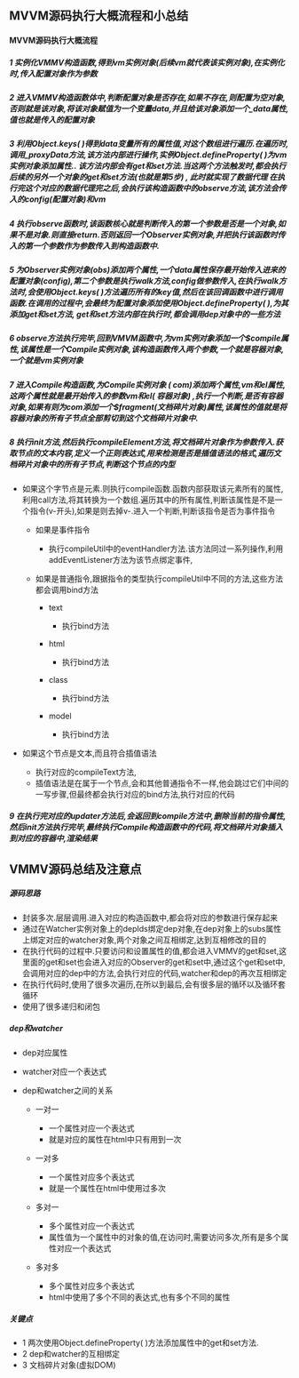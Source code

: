 ## MVVM源码执行大概流程和小总结

#### MVVM源码执行大概流程

##### 1 实例化VMMV构造函数,得到vm实例对象(后续vm就代表该实例对象),在实例化时,传入配置对象作为参数

##### 2 进入VMMV构造函数体中,判断配置对象是否存在,如果不存在,则配置为空对象,否则就是该对象,将该对象赋值为一个变量data,并且给该对象添加一个_data属性,值也就是传入的配置对象

##### 3 利用Object.keys( )得到data变量所有的属性值,对这个数组进行遍历.在遍历时,调用_proxyData方法,该方法内部进行操作,实例Object.defineProperty( )为vm实例对象添加属性..     该方法内部会有get和set方法.当这两个方法触发时,都会执行后续的另外一个对象的get和set方法(也就是第5步)   ,      此时就实现了数据代理   在执行完这个对应的数据代理完之后,会执行该构造函数中的observe方法,该方法会传入的config(配置对象)和vm

##### 4 执行observe函数时,该函数核心就是判断传入的第一个参数是否是一个对象,如果不是对象.则直接return.否则返回一个Observer实例对象,并把执行该函数时传入的第一个参数作为参数传入到构造函数中.

##### 5 为Observer实例对象(obs)添加两个属性,一个data属性保存最开始传入进来的配置对象(config),第二个参数是执行walk方法,config做参数传入,在执行walk方法时,会使用Object.keys( )方法遍历所有的key值,然后在该回调函数中进行调用函数.在调用的过程中,会最终为配置对象添加使用Object.defineProperty( ),为其添加get和set方法, get和set方法内部在执行时,都会调用dep对象中的一些方法

##### 6 observe方法执行完毕,回到VMVM函数中,为vm实例对象添加一个$compile属性,该属性是一个Compile实例对象,该构造函数传入两个参数,一个就是容器对象,一个就是vm实例对象

##### 7 进入Compile构造函数,为Compile实例对象 ( com)添加两个属性,$vm和$el属性,这两个属性就是最开始传入的参数vm和el( 容器对象) ,执行一个判断,是否有容器对象,如果有则为com添加一个$fragment(文档碎片对象)属性,该属性的值就是将容器对象的所有子节点全部剪切到这个文档碎片对象中.

##### 8 执行init方法,然后执行compileElement方法,将文档碎片对象作为参数传入.获取节点的文本内容,定义一个正则表达式,用来检测是否是插值语法的格式,遍历文档碎片对象中的所有子节点,判断这个节点的内型

- 如果这个字节点是元素.则执行compile函数.函数内部获取该元素所有的属性,利用call方法,将其转换为一个数组.遍历其中的所有属性,判断该属性是不是一个指令(v-开头),如果是则去掉v-.进入一个判断,判断该指令是否为事件指令

	- 如果是事件指令

		- 执行compileUtil中的eventHandler方法.该方法同过一系列操作,利用addEventListener方法为该节点绑定事件,

	- 如果是普通指令,跟据指令的类型执行compileUtil中不同的方法,这些方法都会调用bind方法

		- text

			- 执行bind方法

		- html

			- 执行bind方法

		- class

			- 执行bind方法

		- model

			- 执行bind方法

- 如果这个节点是文本,而且符合插值语法

	- 执行对应的compileText方法,
	- 插值语法是在属于一个节点,会和其他普通指令不一样,他会跳过它们中间的一写步骤,但最终都会执行对应的bind方法,执行对应的代码

##### 9 在执行完对应的updater方法后,会返回到compile方法中,删除当前的指令属性,然后init方法执行完毕,最终执行Compile构造函数中的代码,将文档碎片对象插入到对应的容器中,渲染结果

## VMMV源码总结及注意点

##### 源码思路

- 封装多次.层层调用.进入对应的构造函数中,都会将对应的参数进行保存起来
- 通过在Watcher实例对象上的depIds绑定dep对象,在dep对象上的subs属性上绑定对应的watcher对象,两个对象之间互相绑定,达到互相修改的目的
- 在执行代码的过程中.只要访问和设置属性的值,都会进入VMMV的get和set,这里面的get和set也会进入对应的Observer的get和set中,通过这个get和set中,会调用对应的dep中的方法,会执行对应的代码,watcher和dep的再次互相绑定
- 在执行代码时,使用了很多次遍历,在所以到最后,会有很多层的循环以及循环套循环
- 使用了很多递归和闭包

##### dep和watcher

- dep对应属性
- watcher对应一个表达式
- dep和watcher之间的关系

	- 一对一

		- 一个属性对应一个表达式
		- 就是对应的属性在html中只有用到一次

	- 一对多

		- 一个属性对应多个表达式
		- 就是一个属性在html中使用过多次

	- 多对一

		- 多个属性对应一个表达式
		- 属性值为一个属性中的对象的值,在访问时,需要访问多次,所有是多个属性对应一个表达式

	- 多对多

		- 多个属性对应多个表达式
		- html中使用了多个不同的表达式,也有多个不同的属性

##### 关键点

- 1 两次使用Object.defineProperty( )方法添加属性中的get和set方法.
- 2 dep和watcher的互相绑定
- 3 文档碎片对象(虚拟DOM)

